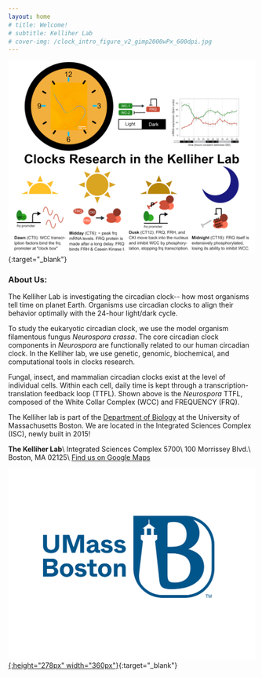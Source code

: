 ```yaml
---
layout: home
# title: Welcome!
# subtitle: Kelliher Lab
# cover-img: /clock_intro_figure_v2_gimp2000wPx_600dpi.jpg
---
```


[![Introduction](clock_intro_figure_v2_gimp2000wPx_600dpi.jpg)](https://cmk35.github.io/clock_intro_figure_v2_gimp2000wPx_600dpi.jpg){:target="_blank"}

### About Us:
The Kelliher Lab is investigating the circadian clock-- how most organisms tell time on planet Earth. Organisms use circadian clocks to align their behavior optimally with the 24-hour light/dark cycle.

To study the eukaryotic circadian clock, we use the model organism filamentous fungus <em>Neurospora crassa</em>. The core circadian clock components in <em>Neurospora</em> are functionally related to our human circadian clock. In the Kelliher lab, we use genetic, genomic, biochemical, and computational tools in clocks research.

Fungal, insect, and mammalian circadian clocks exist at the level of individual cells. Within each cell, daily time is kept through a transcription-translation feedback loop (TTFL). Shown above is the <em>Neurospora</em> TTFL, composed of the White Collar Complex (WCC) and FREQUENCY (FRQ).

The Kelliher lab is part of the <a href="https://www.umb.edu/academics/csm/biology" target="_blank">Department of Biology</a> at the University of Massachusetts Boston. We are located in the Integrated Sciences Complex (ISC), newly built in 2015!

**The Kelliher Lab**\\
Integrated Sciences Complex 5700\\
100 Morrissey Blvd.\\
Boston, MA 02125\\
<a href="https://www.google.com/maps/place/Integrated+Sciences+Complex/@42.314013,-71.041035,15z/data=!4m5!3m4!1s0x0:0x1fd14e0182a90286!8m2!3d42.314013!4d-71.041035" target="_blank">Find us on Google Maps</a>

[![Logo](UMB_blue_TM.jpg){:height="278px" width="360px"}](https://www.umb.edu/){:target="_blank"}
